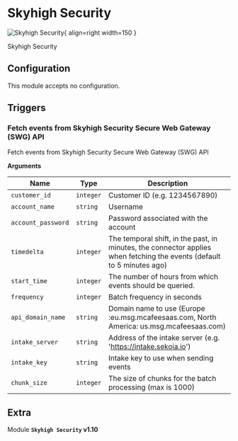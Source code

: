 # Skyhigh Security

![Skyhigh Security](/assets/playbooks/library/skyhigh-security.png){ align=right width=150 }

Skyhigh Security

## Configuration

This module accepts no configuration.

## Triggers

### Fetch events from Skyhigh Security Secure Web Gateway (SWG) API

Fetch events from Skyhigh Security Secure Web Gateway (SWG) API

**Arguments**

| Name      |  Type   |  Description  |
| --------- | ------- | --------------------------- |
| `customer_id` | `integer` | Customer ID (e.g. 1234567890) |
| `account_name` | `string` | Username |
| `account_password` | `string` | Password associated with the account |
| `timedelta` | `integer` | The temporal shift, in the past, in minutes, the connector applies when fetching the events (default to 5 minutes ago) |
| `start_time` | `integer` | The number of hours from which events should be queried. |
| `frequency` | `integer` | Batch frequency in seconds |
| `api_domain_name` | `string` | Domain name to use (Europe :eu.msg.mcafeesaas.com, North America: us.msg.mcafeesaas.com) |
| `intake_server` | `string` | Address of the intake server (e.g. 'https://intake.sekoia.io') |
| `intake_key` | `string` | Intake key to use when sending events |
| `chunk_size` | `integer` | The size of chunks for the batch processing (max is 1000) |


## Extra

Module **`Skyhigh Security` v1.10**